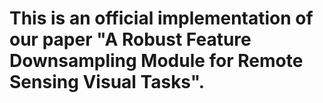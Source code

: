 # This is an official implementation of our paper "A Robust Feature Downsampling Module for Remote Sensing Visual Tasks".
